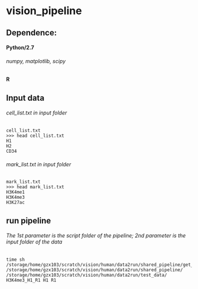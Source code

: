 # vision_pipeline

## Dependence:
#### Python/2.7
###### numpy, matplotlib, scipy
#### R



## Input data
###### cell_list.txt in input folder
```
cell_list.txt
>>> head cell_list.txt 
H1
H2
CD34

```

###### mark_list.txt in input folder
```
mark_list.txt
>>> head mark_list.txt 
H3K4me1
H3K4me3
H3K27ac

```

## run pipeline
###### The 1st parameter is the script folder of the pipeline; 2nd parameter is the input folder of the data
```
time sh /storage/home/gzx103/scratch/vision/human/data2run/shared_pipeline/get_vision_human_rep.sh /storage/home/gzx103/scratch/vision/human/data2run/shared_pipeline/ /storage/home/gzx103/scratch/vision/human/data2run/test_data/ H3K4me3_H1_R1 H1 R1
```

